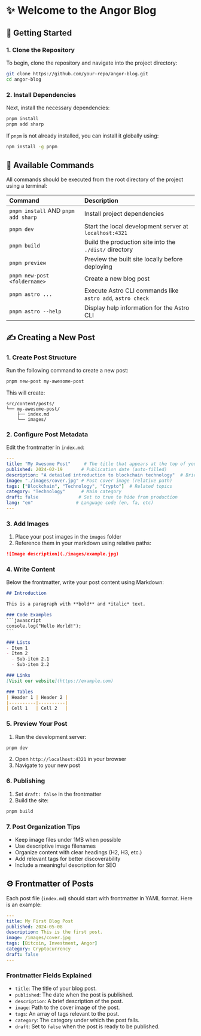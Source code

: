 # ✨ Welcome to the Angor Blog

## 🚀 Getting Started

### 1. Clone the Repository

To begin, clone the repository and navigate into the project directory:

```bash
git clone https://github.com/your-repo/angor-blog.git
cd angor-blog
```

### 2. Install Dependencies

Next, install the necessary dependencies:

```bash
pnpm install
pnpm add sharp
```

If `pnpm` is not already installed, you can install it globally using:

```bash
npm install -g pnpm
```

## 🧞 Available Commands

All commands should be executed from the root directory of the project using a terminal:

| Command                             | Description                                       |
|:------------------------------------|:--------------------------------------------------|
| `pnpm install` AND `pnpm add sharp` | Install project dependencies                      |
| `pnpm dev`                          | Start the local development server at `localhost:4321` |
| `pnpm build`                        | Build the production site into the `./dist/` directory |
| `pnpm preview`                      | Preview the built site locally before deploying   |
| `pnpm new-post <foldername>`        | Create a new blog post                            |
| `pnpm astro ...`                    | Execute Astro CLI commands like `astro add`, `astro check` |
| `pnpm astro --help`                 | Display help information for the Astro CLI        |

## ✍️ Creating a New Post

### 1. Create Post Structure

Run the following command to create a new post:

```bash
pnpm new-post my-awesome-post
```

This will create:

```
src/content/posts/
└── my-awesome-post/
    ├── index.md
    └── images/
```

### 2. Configure Post Metadata

Edit the frontmatter in `index.md`:

```yaml
---
title: "My Awesome Post"     # The title that appears at the top of your post
published: 2024-02-19       # Publication date (auto-filled)
description: "A detailed introduction to blockchain technology"  # Brief description
image: "./images/cover.jpg" # Post cover image (relative path)
tags: ["Blockchain", "Technology", "Crypto"]  # Related topics
category: "Technology"      # Main category
draft: false               # Set to true to hide from production
lang: "en"                # Language code (en, fa, etc)
---
```

### 3. Add Images

1. Place your post images in the `images` folder
2. Reference them in your markdown using relative paths:

```markdown
![Image description](./images/example.jpg)
```

### 4. Write Content

Below the frontmatter, write your post content using Markdown:

```markdown
## Introduction

This is a paragraph with **bold** and *italic* text.

### Code Examples
​```javascript
console.log("Hello World!");
​```

### Lists
- Item 1
- Item 2
  - Sub-item 2.1
  - Sub-item 2.2

### Links
[Visit our website](https://example.com)

### Tables
| Header 1 | Header 2 |
|----------|----------|
| Cell 1   | Cell 2   |
```

### 5. Preview Your Post

1. Run the development server:

```bash
pnpm dev
```

2. Open `http://localhost:4321` in your browser
3. Navigate to your new post

### 6. Publishing

1. Set `draft: false` in the frontmatter
2. Build the site:

```bash
pnpm build
```

### 7. Post Organization Tips

- Keep image files under 1MB when possible
- Use descriptive image filenames
- Organize content with clear headings (H2, H3, etc.)
- Add relevant tags for better discoverability
- Include a meaningful description for SEO

## ⚙️ Frontmatter of Posts

Each post file (`index.md`) should start with frontmatter in YAML format. Here is an example:

```yaml
---
title: My First Blog Post
published: 2024-05-08
description: This is the first post.
image: /images/cover.jpg
tags: [Bitcoin, Investment, Angor]
category: Cryptocurrency
draft: false
---
```

### Frontmatter Fields Explained

- `title`: The title of your blog post.
- `published`: The date when the post is published.
- `description`: A brief description of the post.
- `image`: Path to the cover image of the post.
- `tags`: An array of tags relevant to the post.
- `category`: The category under which the post falls.
- `draft`: Set to `false` when the post is ready to be published.
